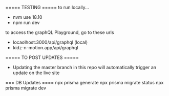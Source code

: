 ===== TESTING =====
to run locally...
- nvm use 18.10
- npm run dev

to access the graphQL Playground, go to these urls
- locaolhost:3000/api/graphql (local)
- kidz-n-motion.app/api/graphql

===== TO POST UPDATES =====
- Updating the master branch in this repo will automatically trigger an update on the live site

=== DB Updates ====
npx prisma generate
npx prisma migrate status
npx prisma migrate dev

